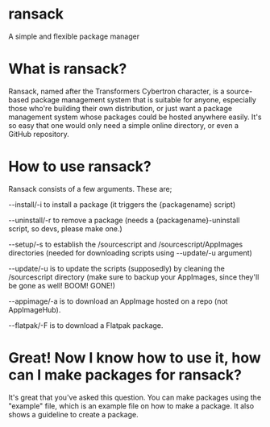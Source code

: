 # ransack
A simple and flexible package manager

# What is ransack?
Ransack, named after the Transformers Cybertron character, is a source-based package management system that is suitable for anyone, especially those who're building their own distribution, or just want a package management system whose packages could be hosted anywhere easily. It's so easy that one would only need a simple online directory, or even a GitHub repository.

# How to use ransack?
Ransack consists of a few arguments. These are;

--install/-i to install a package (it triggers the {packagename} script)

--uninstall/-r to remove a package (needs a {packagename}-uninstall script, so devs, please make one.)

--setup/-s to establish the /sourcescript and /sourcescript/AppImages directories (needed for downloading scripts using --update/-u argument)

--update/-u is to update the scripts (supposedly) by cleaning the /sourcescript directory (make sure to backup your AppImages, since they'll be gone as well! BOOM! GONE!)

--appimage/-a is to download an AppImage hosted on a repo (not AppImageHub).

--flatpak/-F is to download a Flatpak package.

# Great! Now I know how to use it, how can I make packages for ransack?

It's great that you've asked this question. You can make packages using the "example" file, which is an example file on how to make a package. It also shows a guideline to create a package.